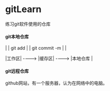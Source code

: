 # gitLearn
练习git软件使用的仓库

#### git本地仓库
|     | git add  |     | git commit -m   |        |  

|工作区|   ---->  |缓存区|      ---->      |本地仓库 |

#### git远程仓库
github网站，有一个服务器，认为在网络中的电脑。


